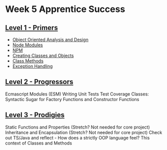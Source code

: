 # Week 5 Apprentice Success


## [Level 1 - Primers](./1-primers/README.md)
- [Object Oriented Analysis and Design](./1-primers/1-object-oriented-analysis-design/README.md)
- [Node Modules](./1-primers/2-node-modules/README.md)
- [NPM](./1-primers/3-npm/README.md)
- [Creating Classes and Objects](./1-primers/4-classes/README.md)
- [Class Methods](./1-primers/5-class-methods/README.md)
- [Exception Handling](./1-primers/6-exception-handling/README.md)


## [Level 2 - Progressors](./2-progressors/README.md)
Ecmascript Modules (ESM)
Writing Unit Tests
Test Coverage
Classes: Syntactic Sugar for Factory Functions and Constructor Functions
  
## [Level 3 - Prodigies](./3-prodigies/README.md)
Static Functions and Properties (Stretch? Not needed for core project)
Inheritance and Encapsulation (Stretch? Not needed for core project)
Check out TS/Java and reflect - How does a strictly OOP language feel?
This context of Classes and Methods

